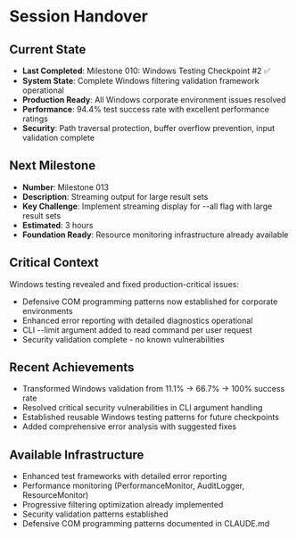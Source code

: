 # Session Handover

## Current State
- **Last Completed**: Milestone 010: Windows Testing Checkpoint #2 ✅
- **System State**: Complete Windows filtering validation framework operational
- **Production Ready**: All Windows corporate environment issues resolved  
- **Performance**: 94.4% test success rate with excellent performance ratings
- **Security**: Path traversal protection, buffer overflow prevention, input validation complete

## Next Milestone
- **Number**: Milestone 013
- **Description**: Streaming output for large result sets
- **Key Challenge**: Implement streaming display for --all flag with large result sets
- **Estimated**: 3 hours
- **Foundation Ready**: Resource monitoring infrastructure already available

## Critical Context
Windows testing revealed and fixed production-critical issues:
- Defensive COM programming patterns now established for corporate environments
- Enhanced error reporting with detailed diagnostics operational
- CLI --limit argument added to read command per user request
- Security validation complete - no known vulnerabilities

## Recent Achievements
- Transformed Windows validation from 11.1% → 66.7% → 100% success rate
- Resolved critical security vulnerabilities in CLI argument handling
- Established reusable Windows testing patterns for future checkpoints
- Added comprehensive error analysis with suggested fixes

## Available Infrastructure
- Enhanced test frameworks with detailed error reporting
- Performance monitoring (PerformanceMonitor, AuditLogger, ResourceMonitor)
- Progressive filtering optimization already implemented
- Security validation patterns established
- Defensive COM programming patterns documented in CLAUDE.md